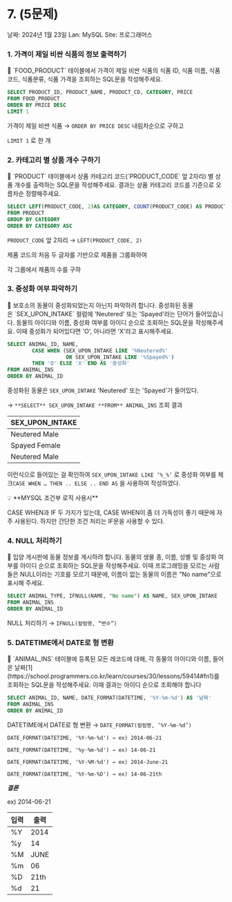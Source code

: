 # 7. (5문제)

날짜: 2024년 1월 23일
Lan: MySQL
Site: 프로그래머스

### 1. 가격이 제일 비싼 식품의 정보 출력하기

<aside>
💬 `FOOD_PRODUCT` 테이블에서 가격이 제일 비싼 식품의 식품 ID, 식품 이름, 식품 코드, 식품분류, 식품 가격을 조회하는 SQL문을 작성해주세요.

</aside>

```sql
SELECT PRODUCT_ID, PRODUCT_NAME, PRODUCT_CD, CATEGORY, PRICE
FROM FOOD_PRODUCT 
ORDER BY PRICE DESC
LIMIT 1
```

가격이 제일 비싼 식품 → `ORDER BY PRICE DESC` 내림차순으로 구하고 

`LIMIT 1` 로 한 개

### 2. 카테고리 별 상품 개수 구하기

<aside>
💬 `PRODUCT` 테이블에서 상품 카테고리 코드(`PRODUCT_CODE` 앞 2자리) 별 상품 개수를 출력하는 SQL문을 작성해주세요. 결과는 상품 카테고리 코드를 기준으로 오름차순 정렬해주세요.

</aside>

```sql
SELECT LEFT(PRODUCT_CODE, 2)AS CATEGORY, COUNT(PRODUCT_CODE) AS PRODUCTS
FROM PRODUCT 
GROUP BY CATEGORY
ORDER BY CATEGORY ASC
```

`PRODUCT_CODE` 앞 2자리 → `LEFT(PRODUCT_CODE, 2)`

제품 코드의 처음 두 글자를 기반으로 제품을 그룹화하여 

각 그룹에서 제품의 수를 구하

### 3. 중성화 여부 파악하기

<aside>
💬 보호소의 동물이 중성화되었는지 아닌지 파악하려 합니다. 중성화된 동물은 `SEX_UPON_INTAKE` 컬럼에 'Neutered' 또는 'Spayed'라는 단어가 들어있습니다. 동물의 아이디와 이름, 중성화 여부를 아이디 순으로 조회하는 SQL문을 작성해주세요. 이때 중성화가 되어있다면 'O', 아니라면 'X'라고 표시해주세요.

</aside>

```sql
SELECT ANIMAL_ID, NAME, 
        CASE WHEN (SEX_UPON_INTAKE LIKE '%Neutered%' 
                   OR SEX_UPON_INTAKE LIKE '%Spayed%')
        THEN 'O' ELSE 'X' END AS '중성화'
FROM ANIMAL_INS  
ORDER BY ANIMAL_ID
```

중성화된 동물은 `SEX_UPON_INTAKE` 'Neutered' 또는 'Spayed'가 들어있다. 

→ `**SELECT** SEX_UPON_INTAKE **FROM** ANIMAL_INS` 조회 결과

| SEX_UPON_INTAKE |
| --- |
| Neutered Male |
| Spayed Female |
| Neutered Male |

이런식으로 들어있는 걸 확인하여 `SEX_UPON_INTAKE LIKE ‘%_%’` 로 중성화 여부를 체크`CASE WHEN … THEN .. ELSE .. END AS` 을 사용하여 작성하였다.

<aside>
💡 **MYSQL 조건부 로직 사용시**

CASE WHEN과 IF 두 가지가 있는데,
CASE WHEN이 좀 더 가독성이 좋기 때문에 자주 사용된다.
하지만 간단한 조건 처리는 IF문을 사용할 수 있다.

</aside>

### 4. NULL 처리하기

<aside>
💬 입양 게시판에 동물 정보를 게시하려 합니다. 동물의 생물 종, 이름, 성별 및 중성화 여부를 아이디 순으로 조회하는 SQL문을 작성해주세요. 이때 프로그래밍을 모르는 사람들은 NULL이라는 기호를 모르기 때문에, 이름이 없는 동물의 이름은 "No name"으로 표시해 주세요.

</aside>

```sql
SELECT ANIMAL_TYPE, IFNULL(NAME, "No name") AS NAME, SEX_UPON_INTAKE
FROM ANIMAL_INS 
ORDER BY ANIMAL_ID
```

 NULL 처리하기 → `IFNULL(컬럼명, “변수”)` 

### 5. DATETIME에서 DATE로 형 변환

<aside>
💬 `ANIMAL_INS` 테이블에 등록된 모든 레코드에 대해, 각 동물의 아이디와 이름, 들어온 날짜[1](https://school.programmers.co.kr/learn/courses/30/lessons/59414#fn1)를 조회하는 SQL문을 작성해주세요. 이때 결과는 아이디 순으로 조회해야 합니다

</aside>

```sql
SELECT ANIMAL_ID, NAME, DATE_FORMAT(DATETIME, '%Y-%m-%d') AS '날짜'
FROM ANIMAL_INS 
ORDER BY ANIMAL_ID
```

 DATETIME에서 DATE로 형 변환 → `DATE_FORMAT(컬럼명, ‘%Y-%m-%d’)`

`DATE_FORMAT(DATETIME, '%Y-%m-%d') → ex) 2014-06-21`

`DATE_FORMAT(DATETIME, '%y-%m-%d') → ex) 14-06-21`

`DATE_FORMAT(DATETIME, '%Y-%M-%d') → ex) 2014-June-21`

`DATE_FORMAT(DATETIME, '%Y-%m-%D') → ex) 14-06-21th`

***결론***

ex) 2014-06-21

| 입력 | 출력 |
| --- | --- |
| %Y | 2014 |
| %y | 14 |
| %M | JUNE |
| %m | 06 |
| %D | 21th |
| %d | 21 |